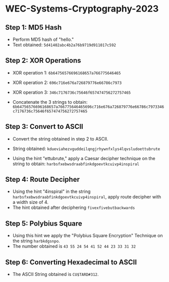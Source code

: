 # WEC-Systems-Cryptography-2023

## Step 1: MD5 Hash

- Perform MD5 hash of "hello."
- Text obtained: `5d41402abc4b2a76b9719d911017c592`

## Step 2: XOR Operations

- XOR operation 1: `6b64756576696168657a766775646465`
- XOR operation 2: `696c716e676a726879776e66786c7973`
- XOR operation 3: `346c7176736c75646f657474756272757465`

- Concatenate the 3 strings to obtain: `6b64756576696168657a766775646465696c716e676a726879776e66786c7973346c7176736c75646f657474756272757465`

## Step 3: Convert to ASCII

- Convert the string obtained in step 2 to ASCII.
- String obtained: `kdueviahezvguddeilqngjrhywnfxlys4lqvsludoettubrute`

- Using the hint "ettubrute," apply a Caesar decipher technique on the string to obtain: `harbsfxebwsdraabfinkdgoevtkcuivp4inspiral`

## Step 4: Route Decipher

- Using the hint "4inspiral" in the string `harbsfxebwsdraabfinkdgoevtkcuivp4inspiral`, apply route decipher with a width size of 4.
- The hint obtained after deciphering `fivexfivebutbackwards` 

## Step 5: Polybius Square
- Using this hint we apply the "Polybius Square Encryption" Technique on the string `harbkdgsnpo`.
- The number obtained is `43 55 24 54 41 52 44 23 33 31 32`

## Step 6: Converting Hexadecimal to ASCII 
- The ASCII String obtained is `CU$TARD#312`.
  


